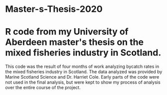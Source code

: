 # Master-s-Thesis-2020
# R code from my University of Aberdeen master's thesis on the mixed fisheries industry in Scotland.
This code was the result of four months of work analyzing bycatch rates in the mixed fisheries industry in Scotland. The data analyzed was provided by Marine Scotland Science and Dr. Harriet Cole. Early parts of the code were not used in the final analysis, but were kept to show my process of analysis over the entire course of the project. 
